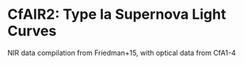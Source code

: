 CfAIR2: Type Ia Supernova Light Curves
========================================

NIR data compilation from Friedman+15, with optical data from CfA1-4
